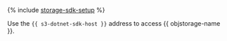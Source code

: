 {% include [storage-sdk-setup](./storage-sdk-setup.md) %}

Use the `{{ s3-dotnet-sdk-host }}` address to access {{ objstorage-name }}.
